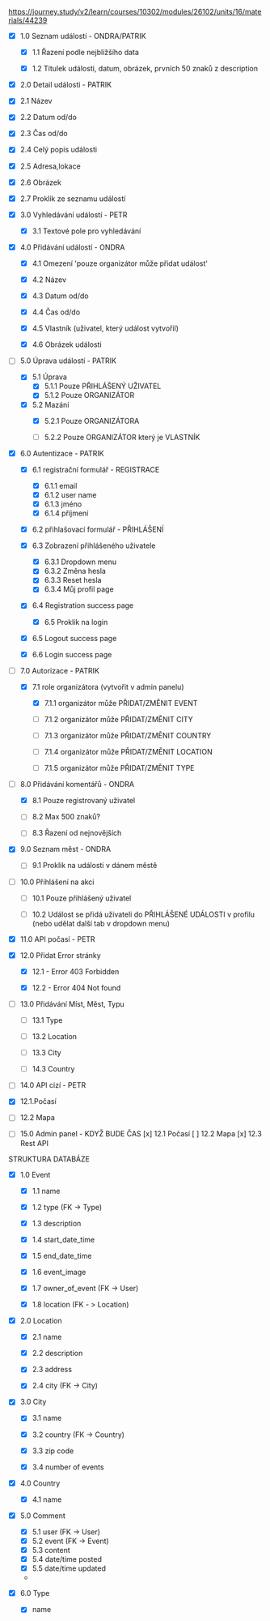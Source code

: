 https://journey.study/v2/learn/courses/10302/modules/26102/units/16/materials/44239

- [x] 1.0 Seznam událostí - ONDRA/PATRIK
  - [x] 1.1 Řazení podle nejblížšího data
  - [x] 1.2 Titulek události, datum, obrázek, prvních 50 znaků z description


- [x] 2.0 Detail události - PATRIK
-   [x] 2.1 Název
-   [x] 2.2 Datum od/do
-   [x] 2.3 Čas od/do
-   [x] 2.4 Celý popis události
-   [x] 2.5 Adresa,lokace
-   [x] 2.6 Obrázek
-   [x] 2.7 Proklik ze seznamu událostí


- [x] 3.0 Vyhledávání událostí - PETR
  - [x] 3.1 Textové pole pro vyhledávání


- [x] 4.0 Přidávání událostí - ONDRA
  - [x] 4.1 Omezení 'pouze organizátor může přidat událost'
  - [x] 4.2 Název
  - [x] 4.3 Datum od/do
  - [x] 4.4 Čas od/do
  - [x] 4.5 Vlastník (uživatel, který událost vytvořil)
  - [x] 4.6 Obrázek události


- [ ] 5.0 Úprava událostí - PATRIK
  - [x] 5.1 Úprava 
    - [X] 5.1.1 Pouze PŘIHLÁŠENÝ UŽIVATEL
    - [x] 5.1.2 Pouze ORGANIZÁTOR
  - [x] 5.2 Mazání 
    - [x] 5.2.1 Pouze ORGANIZÁTORA
    - [ ] 5.2.2 Pouze ORGANIZÁTOR který je VLASTNÍK


- [x] 6.0 Autentizace - PATRIK
  - [x] 6.1 registrační formulář - REGISTRACE
    - [x] 6.1.1  email
    - [x] 6.1.2  user name
    - [x] 6.1.3  jméno
    - [x] 6.1.4  příjmení
  - [x] 6.2 přihlašovací formulář - PŘIHLÁŠENÍ
  - [x] 6.3 Zobrazení přihlášeného uživatele
    - [x] 6.3.1 Dropdown menu
    - [x] 6.3.2 Změna hesla
    - [x] 6.3.3 Reset hesla
    - [x] 6.3.4 Můj profil page
  - [x] 6.4 Registration success page
    - [x] 6.5 Proklik na login
  - [x] 6.5 Logout success page
  - [x] 6.6 Login success page


- [ ] 7.0 Autorizace - PATRIK
  -[x] 7.1 role organizátora (vytvořit v admin panelu)
    - [x] 7.1.1 organizátor může PŘIDAT/ZMĚNIT EVENT
    - [ ] 7.1.2 organizátor může PŘIDAT/ZMĚNIT CITY
    - [ ] 7.1.3 organizátor může PŘIDAT/ZMĚNIT COUNTRY
    - [ ] 7.1.4 organizátor může PŘIDAT/ZMĚNIT LOCATION
    - [ ] 7.1.5 organizátor může PŘIDAT/ZMĚNIT TYPE


- [ ] 8.0 Přidávání komentářů - ONDRA
  - [x] 8.1 Pouze registrovaný uživatel
  - [ ] 8.2 Max 500 znaků?
  - [ ] 8.3 Řazení od nejnovějších


- [x] 9.0 Seznam měst  - ONDRA
  - [ ] 9.1 Proklik na události v dánem městě


- [ ] 10.0 Přihlášení na akci
  - [ ] 10.1 Pouze přihlášený uživatel
  - [ ] 10.2 Událost se přidá uživateli do PŘIHLÁŠENÉ UDÁLOSTI v profilu (nebo udělat další tab v dropdown menu)


- [x] 11.0 API počasí - PETR

- [x] 12.0 Přidat Error stránky
  - [x] 12.1 - Error 403 Forbidden
  - [x] 12.2 - Error 404 Not found


- [ ] 13.0 Přidávání Míst, Měst, Typu
  - [ ] 13.1 Type
  - [ ] 13.2 Location
  - [ ] 13.3 City
  - [ ] 14.3 Country



- [ ] 14.0 API cizí - PETR
-   [x] 12.1.Počasí
-   [ ] 12.2 Mapa


- [ ] 15.0 Admin panel - KDYŽ BUDE ČAS
    [x] 12.1 Počasí
    [ ] 12.2 Mapa
    [x] 12.3 Rest API









STRUKTURA DATABÁZE

- [x] 1.0 Event
  - [x] 1.1 name
  - [x] 1.2 type (FK -> Type)
  - [x] 1.3 description
  - [x] 1.4 start_date_time
  - [x] 1.5 end_date_time
  - [x] 1.6 event_image
  - [x] 1.7 owner_of_event (FK -> User)
  - [x] 1.8 location (FK - > Location)


- [x] 2.0 Location
  - [x] 2.1 name
  - [x] 2.2 description
  - [x] 2.3 address
  - [x] 2.4 city (FK -> City)


- [x] 3.0 City
  - [x] 3.1 name
  - [x] 3.2 country (FK -> Country)
  - [x] 3.3 zip code
  - [x] 3.4 number of events


- [x] 4.0 Country
  - [x] 4.1 name


- [x] 5.0 Comment
  - [x] 5.1 user (FK -> User)
  - [x] 5.2 event (FK -> Event)
  - [x] 5.3 content
  - [x] 5.4 date/time posted
  - [x] 5.5 date/time updated
  - 


- [x] 6.0 Type
  - [x] name






